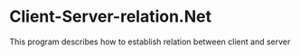 # Client-Server-relation.Net
This program describes how to establish relation between client and server
